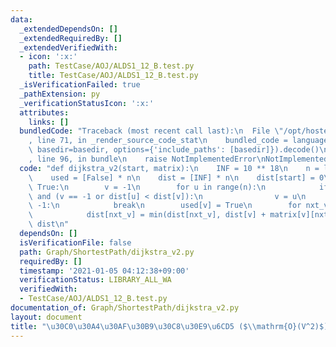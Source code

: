```yaml
---
data:
  _extendedDependsOn: []
  _extendedRequiredBy: []
  _extendedVerifiedWith:
  - icon: ':x:'
    path: TestCase/AOJ/ALDS1_12_B.test.py
    title: TestCase/AOJ/ALDS1_12_B.test.py
  _isVerificationFailed: true
  _pathExtension: py
  _verificationStatusIcon: ':x:'
  attributes:
    links: []
  bundledCode: "Traceback (most recent call last):\n  File \"/opt/hostedtoolcache/Python/3.9.1/x64/lib/python3.9/site-packages/onlinejudge_verify/documentation/build.py\"\
    , line 71, in _render_source_code_stat\n    bundled_code = language.bundle(stat.path,\
    \ basedir=basedir, options={'include_paths': [basedir]}).decode()\n  File \"/opt/hostedtoolcache/Python/3.9.1/x64/lib/python3.9/site-packages/onlinejudge_verify/languages/python.py\"\
    , line 96, in bundle\n    raise NotImplementedError\nNotImplementedError\n"
  code: "def dijkstra_v2(start, matrix):\n    INF = 10 ** 18\n    n = len(matrix)\n\
    \    used = [False] * n\n    dist = [INF] * n\n    dist[start] = 0\n    while\
    \ True:\n        v = -1\n        for u in range(n):\n            if not used[u]\
    \ and (v == -1 or dist[u] < dist[v]):\n                v = u\n        if v ==\
    \ -1:\n            break\n        used[v] = True\n        for nxt_v in range(n):\n\
    \            dist[nxt_v] = min(dist[nxt_v], dist[v] + matrix[v][nxt_v])\n    return\
    \ dist\n"
  dependsOn: []
  isVerificationFile: false
  path: Graph/ShortestPath/dijkstra_v2.py
  requiredBy: []
  timestamp: '2021-01-05 04:12:38+09:00'
  verificationStatus: LIBRARY_ALL_WA
  verifiedWith:
  - TestCase/AOJ/ALDS1_12_B.test.py
documentation_of: Graph/ShortestPath/dijkstra_v2.py
layout: document
title: "\u30C0\u30A4\u30AF\u30B9\u30C8\u30E9\u6CD5 ($\\mathrm{O}(V^2)$)"
---
```

